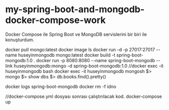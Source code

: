 # my-spring-boot-and-mongodb-docker-compose-work
Docker Compose ile Spring Boot ve MongoDB servislerini bir biri ile konuşturdum.

docker pull mongo:latest
docker image ls
docker run -d -p 27017:27017 --name huseyinmongodb mongo:latest
docker build -t spring-boot-mongodb:1.0 .
docker run -p 8080:8080 --name spring-boot-mongodb --link huseyinmongodb:mongo -d spring-boot-mongodb:1.0
//docker exec -it huseyinmongodb bash
docker exec -it huseyinmongodb mongosh
$> mongo
$> show dbs
$> db.books.find().pretty()

docker logs spring-boot-mongodb
docker rm -f idno


//docker-compose.yml dosyası sonrası çalıştırılacak kod.
docker-compose up
